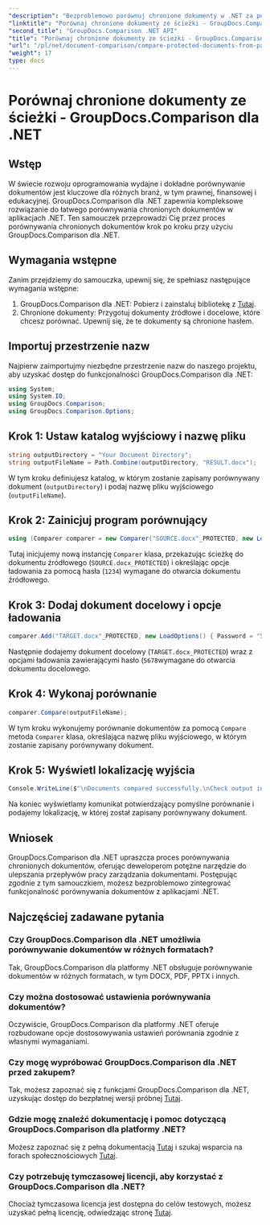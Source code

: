 ```yaml
---
"description": "Bezproblemowo porównuj chronione dokumenty w .NET za pomocą GroupDocs.Comparison dla bezproblemowej integracji. Ulepsz swój przepływ pracy w zakresie zarządzania dokumentami."
"linktitle": "Porównaj chronione dokumenty ze ścieżki - GroupDocs.Comparison dla .NET"
"second_title": "GroupDocs.Comparison .NET API"
"title": "Porównaj chronione dokumenty ze ścieżki - GroupDocs.Comparison dla .NET"
"url": "/pl/net/document-comparison/compare-protected-documents-from-path/"
"weight": 17
type: docs
---
```

# Porównaj chronione dokumenty ze ścieżki - GroupDocs.Comparison dla .NET

## Wstęp
W świecie rozwoju oprogramowania wydajne i dokładne porównywanie dokumentów jest kluczowe dla różnych branż, w tym prawnej, finansowej i edukacyjnej. GroupDocs.Comparison dla .NET zapewnia kompleksowe rozwiązanie do łatwego porównywania chronionych dokumentów w aplikacjach .NET. Ten samouczek przeprowadzi Cię przez proces porównywania chronionych dokumentów krok po kroku przy użyciu GroupDocs.Comparison dla .NET.
## Wymagania wstępne
Zanim przejdziemy do samouczka, upewnij się, że spełniasz następujące wymagania wstępne:
1. GroupDocs.Comparison dla .NET: Pobierz i zainstaluj bibliotekę z [Tutaj](https://releases.groupdocs.com/comparison/net/).
2. Chronione dokumenty: Przygotuj dokumenty źródłowe i docelowe, które chcesz porównać. Upewnij się, że te dokumenty są chronione hasłem.

## Importuj przestrzenie nazw
Najpierw zaimportujmy niezbędne przestrzenie nazw do naszego projektu, aby uzyskać dostęp do funkcjonalności GroupDocs.Comparison dla .NET:
```csharp
using System;
using System.IO;
using GroupDocs.Comparison;
using GroupDocs.Comparison.Options;
```

## Krok 1: Ustaw katalog wyjściowy i nazwę pliku
```csharp
string outputDirectory = "Your Document Directory";
string outputFileName = Path.Combine(outputDirectory, "RESULT.docx");
```
W tym kroku definiujesz katalog, w którym zostanie zapisany porównywany dokument (`outputDirectory`) i podaj nazwę pliku wyjściowego (`outputFileName`).
## Krok 2: Zainicjuj program porównujący
```csharp
using (Comparer comparer = new Comparer("SOURCE.docx"_PROTECTED, new LoadOptions(){ Password = "1234" }))
```
Tutaj inicjujemy nową instancję `Comparer` klasa, przekazując ścieżkę do dokumentu źródłowego (`SOURCE.docx_PROTECTED`) i określając opcje ładowania za pomocą hasła (`1234`) wymagane do otwarcia dokumentu źródłowego.
## Krok 3: Dodaj dokument docelowy i opcje ładowania
```csharp
comparer.Add("TARGET.docx"_PROTECTED, new LoadOptions() { Password = "5678" });
```
Następnie dodajemy dokument docelowy (`TARGET.docx_PROTECTED`) wraz z opcjami ładowania zawierającymi hasło (`5678`wymagane do otwarcia dokumentu docelowego.
## Krok 4: Wykonaj porównanie
```csharp
comparer.Compare(outputFileName);
```
W tym kroku wykonujemy porównanie dokumentów za pomocą `Compare` metoda `Comparer` klasa, określająca nazwę pliku wyjściowego, w którym zostanie zapisany porównywany dokument.
## Krok 5: Wyświetl lokalizację wyjścia
```csharp
Console.WriteLine($"\nDocuments compared successfully.\nCheck output in {Directory.GetCurrentDirectory()}.");
```
Na koniec wyświetlamy komunikat potwierdzający pomyślne porównanie i podajemy lokalizację, w której został zapisany porównywany dokument.

## Wniosek
GroupDocs.Comparison dla .NET upraszcza proces porównywania chronionych dokumentów, oferując deweloperom potężne narzędzie do ulepszania przepływów pracy zarządzania dokumentami. Postępując zgodnie z tym samouczkiem, możesz bezproblemowo zintegrować funkcjonalność porównywania dokumentów z aplikacjami .NET.
## Najczęściej zadawane pytania
### Czy GroupDocs.Comparison dla .NET umożliwia porównywanie dokumentów w różnych formatach?
Tak, GroupDocs.Comparison dla platformy .NET obsługuje porównywanie dokumentów w różnych formatach, w tym DOCX, PDF, PPTX i innych.
### Czy można dostosować ustawienia porównywania dokumentów?
Oczywiście, GroupDocs.Comparison dla platformy .NET oferuje rozbudowane opcje dostosowywania ustawień porównania zgodnie z własnymi wymaganiami.
### Czy mogę wypróbować GroupDocs.Comparison dla .NET przed zakupem?
Tak, możesz zapoznać się z funkcjami GroupDocs.Comparison dla .NET, uzyskując dostęp do bezpłatnej wersji próbnej [Tutaj](https://releases.groupdocs.com/).
### Gdzie mogę znaleźć dokumentację i pomoc dotyczącą GroupDocs.Comparison dla platformy .NET?
Możesz zapoznać się z pełną dokumentacją [Tutaj](https://tutorials.groupdocs.com/comparison/net/) i szukaj wsparcia na forach społecznościowych [Tutaj](https://forum.groupdocs.com/c/comparison/12).
### Czy potrzebuję tymczasowej licencji, aby korzystać z GroupDocs.Comparison dla .NET?
Chociaż tymczasowa licencja jest dostępna do celów testowych, możesz uzyskać pełną licencję, odwiedzając stronę [Tutaj](https://purchase.groupdocs.com/buy).